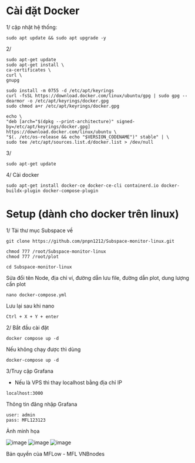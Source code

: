 # Cài đặt Docker

1/ cập nhật hệ thống:
```
sudo apt update && sudo apt upgrade -y
```
2/
```
sudo apt-get update
sudo apt-get install \
ca-certificates \
curl \
gnupg
```
```
sudo install -m 0755 -d /etc/apt/keyrings
curl -fsSL https://download.docker.com/linux/ubuntu/gpg | sudo gpg --dearmor -o /etc/apt/keyrings/docker.gpg
sudo chmod a+r /etc/apt/keyrings/docker.gpg
```
```
echo \
"deb [arch="$(dpkg --print-architecture)" signed-by=/etc/apt/keyrings/docker.gpg] https://download.docker.com/linux/ubuntu \
"$(. /etc/os-release && echo "$VERSION_CODENAME")" stable" | \
sudo tee /etc/apt/sources.list.d/docker.list > /dev/null
```
3/
```
sudo apt-get update
```
4/ Cài docker
```
sudo apt-get install docker-ce docker-ce-cli containerd.io docker-buildx-plugin docker-compose-plugin
```
# Setup (dành cho docker trên linux)
1/ Tải thư mục Subspace về
```
git clone https://github.com/pnpn1212/Subspace-monitor-linux.git
```
```
chmod 777 /root/Subspace-monitor-linux
chmod 777 /root/plot
```
```
cd Subspace-monitor-linux
```
Sửa đổi tên Node, địa chỉ ví, đường dẫn lưu file, đường dẫn plot, dung lượng cần plot
```
nano docker-compose.yml 
```
Lưu lại sau khi nano
```
Ctrl + X + Y + enter
```
2/
Bắt đầu cài đặt
```
docker compose up -d
```
Nếu không chạy được thì dùng 
```
docker-compose up -d
```
3/Truy cập Grafana
- Nếu là VPS thì thay localhost bằng địa chỉ IP
```
localhost:3000
```

Thông tin đăng nhập Grafana
```
user: admin
pass: MFL123123
```
Ảnh minh họa

![image](https://github.com/pnpn1212/Subspace-monitor-linux/assets/76662222/cb17be13-2e60-4a98-a978-8d5e631dcd9a)
![image](https://github.com/pnpn1212/Subspace-monitor-linux/assets/76662222/977ef134-b3b5-458e-a4f6-5e7e3ba1a562)
![image](https://github.com/pnpn1212/Subspace-monitor-linux/assets/76662222/ac7b4031-42ec-4e99-9b22-85f8d5a69e5a)

Bản quyền của MFLow - MFL VNBnodes
